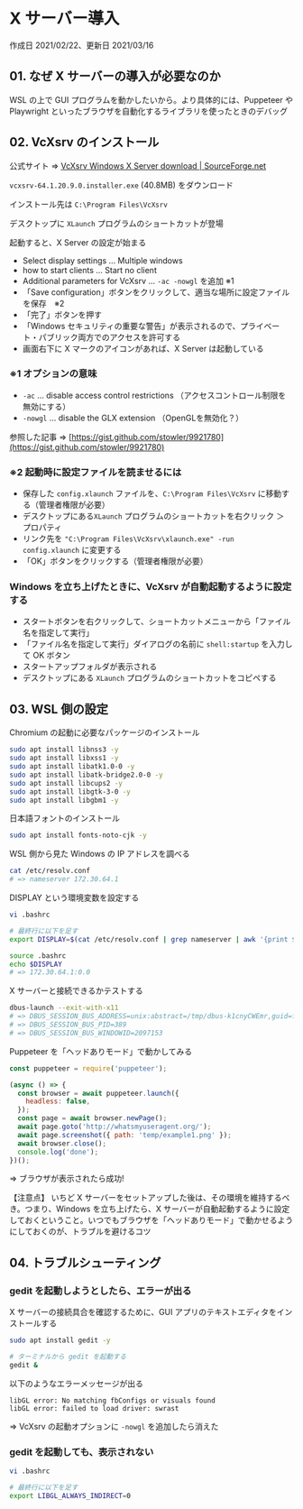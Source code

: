 # X サーバー導入

作成日 2021/02/22、更新日 2021/03/16

## 01. なぜ X サーバーの導入が必要なのか

WSL の上で GUI プログラムを動かしたいから。より具体的には、Puppeteer や Playwright といったブラウザを自動化するライブラリを使ったときのデバッグ

## 02. VcXsrv のインストール

公式サイト => [VcXsrv Windows X Server download \| SourceForge\.net](https://sourceforge.net/projects/vcxsrv/)

`vcxsrv-64.1.20.9.0.installer.exe` (40.8MB) をダウンロード

インストール先は `C:\Program Files\VcXsrv`

デスクトップに `XLaunch` プログラムのショートカットが登場

起動すると、X Server の設定が始まる

- Select display settings ... Multiple windows
- how to start clients ... Start no client
- Additional parameters for VcXsrv ... `-ac -nowgl` を追加 ※1
- 「Save configuration」ボタンをクリックして、適当な場所に設定ファイルを保存　※2
- 「完了」ボタンを押す
- 「Windows セキュリティの重要な警告」が表示されるので、プライベート・パブリック両方でのアクセスを許可する
- 画面右下に X マークのアイコンがあれば、X Server は起動している

### ※1 オプションの意味

- `-ac` ... disable access control restrictions （アクセスコントロール制限を無効にする）
- `-nowgl` ... disable the GLX extension （OpenGLを無効化？）

参照した記事 => [https://gist.github.com/stowler/9921780](https://gist.github.com/stowler/9921780)

### ※2 起動時に設定ファイルを読ませるには

- 保存した `config.xlaunch` ファイルを、`C:\Program Files\VcXsrv` に移動する（管理者権限が必要）
- デスクトップにある`XLaunch` プログラムのショートカットを右クリック ＞ プロパティ
- リンク先を `"C:\Program Files\VcXsrv\xlaunch.exe" -run config.xlaunch` に変更する
- 「OK」ボタンをクリックする（管理者権限が必要）

### Windows を立ち上げたときに、VcXsrv が自動起動するように設定する

- スタートボタンを右クリックして、ショートカットメニューから「ファイル名を指定して実行」
- 「ファイル名を指定して実行」ダイアログの名前に `shell:startup` を入力して OK ボタン
- スタートアップフォルダが表示される
- デスクトップにある `XLaunch` プログラムのショートカットをコピペする

## 03. WSL 側の設定

Chromium の起動に必要なパッケージのインストール

```bash
sudo apt install libnss3 -y
sudo apt install libxss1 -y
sudo apt install libatk1.0-0 -y
sudo apt install libatk-bridge2.0-0 -y
sudo apt install libcups2 -y
sudo apt install libgtk-3-0 -y
sudo apt install libgbm1 -y
```

日本語フォントのインストール

```bash
sudo apt install fonts-noto-cjk -y
```

WSL 側から見た Windows の IP アドレスを調べる

```bash
cat /etc/resolv.conf
# => nameserver 172.30.64.1
```

DISPLAY という環境変数を設定する

```bash
vi .bashrc

# 最終行に以下を足す
export DISPLAY=$(cat /etc/resolv.conf | grep nameserver | awk '{print $2}'):0.0

source .bashrc
echo $DISPLAY
# => 172.30.64.1:0.0
```

X サーバーと接続できるかテストする

```bash
dbus-launch --exit-with-x11
# => DBUS_SESSION_BUS_ADDRESS=unix:abstract=/tmp/dbus-k1cnyCWEmr,guid=fef79a89645d66bb9253f6356033aac6
# => DBUS_SESSION_BUS_PID=389
# => DBUS_SESSION_BUS_WINDOWID=2097153
```

Puppeteer を「ヘッドありモード」で動かしてみる

```javascript
const puppeteer = require('puppeteer');

(async () => {
  const browser = await puppeteer.launch({
    headless: false,
  });
  const page = await browser.newPage();
  await page.goto('http://whatsmyuseragent.org/');
  await page.screenshot({ path: 'temp/example1.png' });
  await browser.close();
  console.log('done');
})();
```

=> ブラウザが表示されたら成功!

【注意点】 いちど X サーバーをセットアップした後は、その環境を維持するべき。つまり、Windows を立ち上げたら、X サーバーが自動起動するように設定しておくということ。いつでもブラウザを「ヘッドありモード」で動かせるようにしておくのが、トラブルを避けるコツ

## 04. トラブルシューティング

### gedit を起動しようとしたら、エラーが出る

X サーバーの接続具合を確認するために、GUI アプリのテキストエディタをインストールする

```bash
sudo apt install gedit -y

# ターミナルから gedit を起動する
gedit &
```

以下のようなエラーメッセージが出る

```text
libGL error: No matching fbConfigs or visuals found
libGL error: failed to load driver: swrast
```

=> VcXsrv の起動オプションに `-nowgl` を追加したら消えた

### gedit を起動しても、表示されない

```bash
vi .bashrc

# 最終行に以下を足す
export LIBGL_ALWAYS_INDIRECT=0
```
